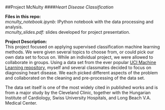 ##Project McNulty
####*Heart Disease Classification*  

**Files in this repo:**  
*mcnulty_notebook.ipynb:*  IPython notebook with the data processing and analysis.    
*mcnulty_slides.pdf:*  slides developed for project presentation.  

**Project Description:**  
This project focused on applying supervised classification machine learning methods.  We were given several topics to choose from, or could pick our own data set to focus on.  While an individual project, we were allowed to collaborate in groups.  Using a data set from the ever popular [UCI Machine Learning repository](http://archive.ics.uci.edu/ml/), myself and several classmates decided to focus on diagnosing heart disease.  We each picked different aspects of the problem and collaborated on the cleaning and pre-processing of the data set.  

The data set itself is one of the most widely cited in published works and is from a major study by the Cleveland Clinic, together with the Hungarian Institute of Cardiology, Swiss University Hospitals, and Long Beach V.A. Medical Center.
